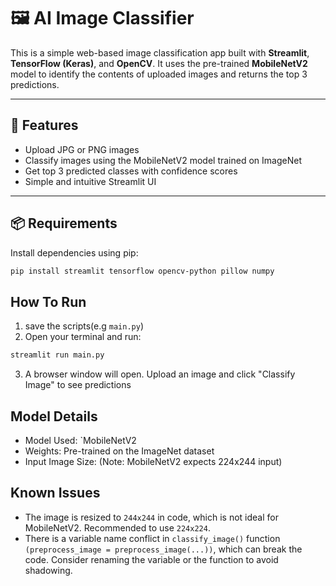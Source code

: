 # 🖼️ AI Image Classifier

This is a simple web-based image classification app built with **Streamlit**, **TensorFlow (Keras)**, and **OpenCV**. It uses the pre-trained **MobileNetV2** model to identify the contents of uploaded images and returns the top 3 predictions.

---

## 🚀 Features

- Upload JPG or PNG images
- Classify images using the MobileNetV2 model trained on ImageNet
- Get top 3 predicted classes with confidence scores
- Simple and intuitive Streamlit UI

---

## 📦 Requirements

Install dependencies using pip:

```bash
pip install streamlit tensorflow opencv-python pillow numpy
```

## How To Run
1. save the scripts(e.g `main.py`)
2. Open your terminal and run:
```bash
streamlit run main.py
```

3. A browser window will open. Upload an image and click "Classify Image" to see predictions

## Model Details

- Model Used: `MobileNetV2
- Weights: Pre-trained on the ImageNet dataset
- Input Image Size: (Note: MobileNetV2 expects 224x244 input)

## Known Issues
- The image is resized to `244x244` in code, which is not ideal for MobileNetV2. Recommended to use `224x224`.
- There is a variable name conflict in `classify_image()` function `(preprocess_image = preprocess_image(...))`, which can break the code. Consider renaming the variable or the function to avoid shadowing.
